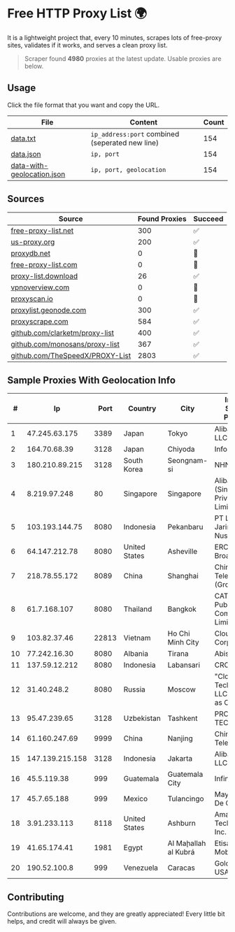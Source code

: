 
# Free HTTP Proxy List 🌍

It is a lightweight project that, every 10 minutes, scrapes lots of free-proxy sites, validates if it works, and serves a clean proxy list.


> Scraper found **4980** proxies at the latest update. Usable proxies are below.

## Usage

Click the file format that you want and copy the URL.


|File|Content|Count|
|----|-------|-----|
|[data.txt](https://raw.githubusercontent.com/themiralay/Proxy-List-World/master/data.txt)|`ip_address:port` combined (seperated new line)|154|
|[data.json](https://raw.githubusercontent.com/themiralay/Proxy-List-World/master/data.json)|`ip, port`|154|
|[data-with-geolocation.json](https://raw.githubusercontent.com/themiralay/Proxy-List-World/master/data-with-geolocation.json)|`ip, port, geolocation`|154|

## Sources

|Source|Found Proxies|Succeed|
|------|-------------|-------|
|[free-proxy-list.net](https://free-proxy-list.net)|300|✅|
|[us-proxy.org](https://www.us-proxy.org)|200|✅|
|[proxydb.net](http://proxydb.net)|0|🚫|
|[free-proxy-list.com](https://free-proxy-list.com/?page=&port=&type%5B%5D=http&type%5B%5D=https&up_time=0&search=Search)|0|🚫|
|[proxy-list.download](https://www.proxy-list.download/HTTP)|26|✅|
|[vpnoverview.com](https://vpnoverview.com/privacy/anonymous-browsing/free-proxy-servers)|0|🚫|
|[proxyscan.io](https://www.proxyscan.io)|0|🚫|
|[proxylist.geonode.com](https://proxylist.geonode.com/api/proxy-list?limit=300&page=1&sort_by=lastChecked&sort_type=desc&protocols=http,https)|300|✅|
|[proxyscrape.com](https://api.proxyscrape.com/v2/?request=displayproxies&protocol=http&timeout=10000&country=all&ssl=all&anonymity=all)|584|✅|
|[github.com/clarketm/proxy-list](https://raw.githubusercontent.com/clarketm/proxy-list/master/proxy-list-raw.txt)|400|✅|
|[github.com/monosans/proxy-list](https://raw.githubusercontent.com/monosans/proxy-list/main/proxies/http.txt)|367|✅|
|[github.com/TheSpeedX/PROXY-List](https://raw.githubusercontent.com/TheSpeedX/PROXY-List/master/http.txt)|2803|✅|


## Sample Proxies With Geolocation Info

|#|Ip|Port|Country|City|Internet Service Provider|
|-|--|----|-------|----|-------------------------|
|1|47.245.63.175|3389|Japan|Tokyo|Alibaba Cloud LLC|
|2|164.70.68.39|3128|Japan|Chiyoda|InfoSphere|
|3|180.210.89.215|3128|South Korea|Seongnam-si|NHNCLOUD|
|4|8.219.97.248|80|Singapore|Singapore|Alibaba Cloud (Singapore) Private Limited|
|5|103.193.144.75|8080|Indonesia|Pekanbaru|PT Lintas Jaringan Nusantara|
|6|64.147.212.78|8080|United States|Asheville|ERC Broadband|
|7|218.78.55.172|8089|China|Shanghai|China Telecom (Group)|
|8|61.7.168.107|8080|Thailand|Bangkok|CAT Telecom Public Company Limited|
|9|103.82.37.46|22813|Vietnam|Ho Chi Minh City|Cloudfly Corporation|
|10|77.242.16.30|8080|Albania|Tirana|Abissnet ISP|
|11|137.59.12.212|8080|Indonesia|Labansari|CROSSNET|
|12|31.40.248.2|8080|Russia|Moscow|"Cloud Technologies" LLC trading as Cloud.ru|
|13|95.47.239.65|3128|Uzbekistan|Tashkent|PRO DATA-TECH Ltd.|
|14|61.160.247.69|9999|China|Nanjing|China Telecom|
|15|147.139.215.158|3128|Indonesia|Jakarta|Alibaba Cloud LLC|
|16|45.5.119.38|999|Guatemala|Guatemala City|Infinitum S.A.|
|17|45.7.65.188|999|Mexico|Tulancingo|Maysnet SA De CV|
|18|3.91.233.113|8118|United States|Ashburn|Amazon Technologies Inc.|
|19|41.65.174.41|1981|Egypt|Al Maḩallah al Kubrá|Etisalat Misr Mobile BB|
|20|190.52.100.8|999|Venezuela|Caracas|Gold Data USA Inc|



## Contributing

Contributions are welcome, and they are greatly appreciated! Every
little bit helps, and credit will always be given.

